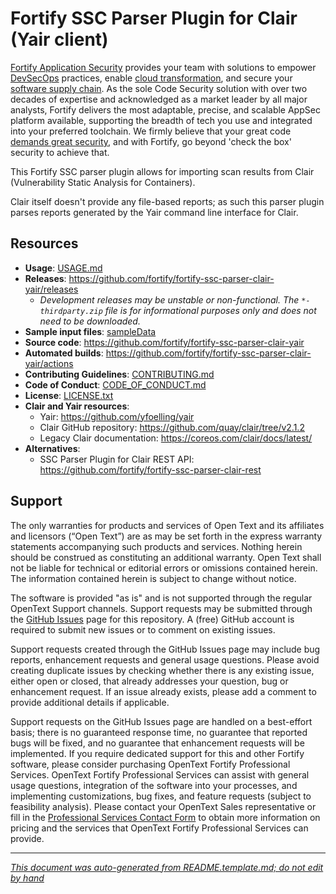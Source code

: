 # Fortify SSC Parser Plugin for Clair (Yair client) 


<!-- START-INCLUDE:p.marketing-intro.md -->

[Fortify Application Security](https://www.microfocus.com/en-us/solutions/application-security) provides your team with solutions to empower [DevSecOps](https://www.microfocus.com/en-us/cyberres/use-cases/devsecops) practices, enable [cloud transformation](https://www.microfocus.com/en-us/cyberres/use-cases/cloud-transformation), and secure your [software supply chain](https://www.microfocus.com/en-us/cyberres/use-cases/securing-the-software-supply-chain). As the sole Code Security solution with over two decades of expertise and acknowledged as a market leader by all major analysts, Fortify delivers the most adaptable, precise, and scalable AppSec platform available, supporting the breadth of tech you use and integrated into your preferred toolchain. We firmly believe that your great code [demands great security](https://www.microfocus.com/cyberres/application-security/developer-security), and with Fortify, go beyond 'check the box' security to achieve that.

<!-- END-INCLUDE:p.marketing-intro.md -->



<!-- START-INCLUDE:repo-intro.md -->

This Fortify SSC parser plugin allows for importing scan results from Clair (Vulnerability Static Analysis for Containers).

Clair itself doesn't provide any file-based reports; as such this parser plugin parses reports generated by the Yair command line interface for Clair.

<!-- END-INCLUDE:repo-intro.md -->


## Resources


<!-- START-INCLUDE:repo-resources.md -->

* **Usage**: [USAGE.md](USAGE.md)
* **Releases**: https://github.com/fortify/fortify-ssc-parser-clair-yair/releases
    * _Development releases may be unstable or non-functional. The `*-thirdparty.zip` file is for informational purposes only and does not need to be downloaded._
* **Sample input files**: [sampleData](sampleData)
* **Source code**: https://github.com/fortify/fortify-ssc-parser-clair-yair
* **Automated builds**: https://github.com/fortify/fortify-ssc-parser-clair-yair/actions
* **Contributing Guidelines**: [CONTRIBUTING.md](CONTRIBUTING.md)
* **Code of Conduct**: [CODE_OF_CONDUCT.md](CODE_OF_CONDUCT.md)
* **License**: [LICENSE.txt](LICENSE.txt)
* **Clair and Yair resources**:
	* Yair: https://github.com/yfoelling/yair
	* Clair GitHub repository: https://github.com/quay/clair/tree/v2.1.2
	* Legacy Clair documentation: https://coreos.com/clair/docs/latest/
* **Alternatives**:
	* SSC Parser Plugin for Clair REST API: https://github.com/fortify/fortify-ssc-parser-clair-rest

<!-- END-INCLUDE:repo-resources.md -->



<!-- START-INCLUDE:h2.support.md -->

## Support

The only warranties for products and services of Open Text and its affiliates and licensors (“Open Text”) are as may be set forth in the express warranty statements accompanying such products and services. Nothing herein should be construed as constituting an additional warranty. Open Text shall not be liable for technical or editorial errors or omissions contained herein. The information contained herein is subject to change without notice.

The software is provided "as is" and is not supported through the regular OpenText Support channels. Support requests may be submitted through the [GitHub Issues](https://github.com/fortify/fortify-ssc-parser-clair-yair/issues) page for this repository. A (free) GitHub account is required to submit new issues or to comment on existing issues. 

Support requests created through the GitHub Issues page may include bug reports, enhancement requests and general usage questions. Please avoid creating duplicate issues by checking whether there is any existing issue, either open or closed, that already addresses your question, bug or enhancement request. If an issue already exists, please add a comment to provide additional details if applicable.

Support requests on the GitHub Issues page are handled on a best-effort basis; there is no guaranteed response time, no guarantee that reported bugs will be fixed, and no guarantee that enhancement requests will be implemented. If you require dedicated support for this and other Fortify software, please consider purchasing OpenText Fortify Professional Services. OpenText Fortify Professional Services can assist with general usage questions, integration of the software into your processes, and implementing customizations, bug fixes, and feature requests (subject to feasibility analysis). Please contact your OpenText Sales representative or fill in the [Professional Services Contact Form](https://www.microfocus.com/en-us/cyberres/contact/professional-services) to obtain more information on pricing and the services that OpenText Fortify Professional Services can provide.

<!-- END-INCLUDE:h2.support.md -->


---

*[This document was auto-generated from README.template.md; do not edit by hand](https://github.com/fortify/shared-doc-resources/blob/main/USAGE.md)*
